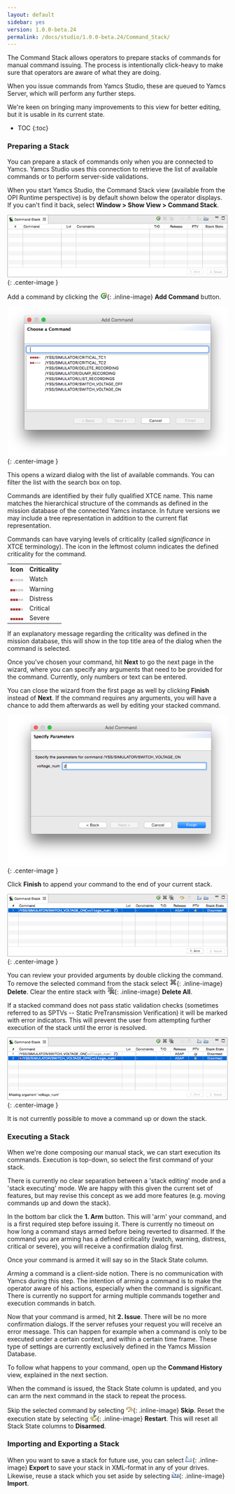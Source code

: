 ```yaml
---
layout: default
sidebar: yes
version: 1.0.0-beta.24
permalink: /docs/studio/1.0.0-beta.24/Command_Stack/
---
```


The Command Stack allows operators to prepare stacks of commands for manual command issuing. The process is intentionally click-heavy to make sure that operators are aware of what they are doing.

When you issue commands from Yamcs Studio, these are queued to Yamcs Server, which will perform any further steps.

We're keen on bringing many improvements to this view for better editing, but it is usable in its current state.

* TOC
{:toc}

### Preparing a Stack
You can prepare a stack of commands only when you are connected to Yamcs. Yamcs Studio uses this connection to retrieve the list of available commands or to perform server-side validations.

When you start Yamcs Studio, the Command Stack view (available from the OPI Runtime perspective) is by default shown below the operator displays. If you can't find it back, select **Window > Show View > Command Stack**.

![Command Stack](/assets/studio/stack-new.png){: .center-image }

Add a command by clicking the ![New Command](/assets/studio/icons/new_command.png){: .inline-image} **Add Command** button.

![Command Stack](/assets/studio/stack-add.png){: .center-image }

This opens a wizard dialog with the list of available commands. You can filter the list with the search box on top.

Commands are identified by their fully qualified XTCE name. This name matches the hierarchical structure of the commands as defined in the mission database of the connected Yamcs instance. In future versions we may include a tree representation in addition to the current flat representation.

Commands can have varying levels of criticality (called *significance* in XTCE terminology). The icon in the leftmost column indicates the defined criticality for the command.

<table class="inline">
    <tr>
        <th width="1">Icon</th>
        <th>Criticality</th>
    </tr>
    <tr>
        <td><img src="/assets/studio/icons/level1s.png"></td>
        <td>Watch</td>
    </tr>
    <tr>
        <td><img src="/assets/studio/icons/level2s.png"></td>
        <td>Warning</td>
    </tr>
    <tr>
        <td><img src="/assets/studio/icons/level3s.png"></td>
        <td>Distress</td>
    </tr>
    <tr>
        <td><img src="/assets/studio/icons/level4s.png"></td>
        <td>Critical</td>
    </tr>
    <tr>
        <td><img src="/assets/studio/icons/level5s.png"></td>
        <td>Severe</td>
    </tr>
</table>

If an explanatory message regarding the criticality was defined in the mission database, this will show in the top title area of the dialog when the command is selected.

Once you've chosen your command, hit **Next** to go the next page in the wizard, where you can specify any arguments that need to be provided for the command. Currently, only numbers or text can be entered.

<div class="hint">
    You can close the wizard from the first page as well by clicking <strong>Finish</strong> instead of <strong>Next</strong>. If the command requires any arguments, you will have a chance to add them afterwards as well by editing your stacked command.
</div>

![Specify Command Parameters](/assets/studio/stack-add-page2.png){: .center-image }

Click **Finish** to append your command to the end of your current stack.

![Stacked Command](/assets/studio/stack-with-command.png){: .center-image }

You can review your provided arguments by double clicking the command. To remove the selected command from the stack select ![Delete](/assets/studio/icons/remove.png){: .inline-image} **Delete**. Clear the entire stack with ![Delete All](/assets/studio/icons/removeall.png){: .inline-image} **Delete All**.

If a stacked command does not pass static validation checks (sometimes referred to as SPTVs -- Static PreTransmission Verification) it will be marked with error indicators. This will prevent the user from attempting further execution of the stack until the error is resolved.

![Stack in Error](/assets/studio/stack-in-error.png){: .center-image }

<div class="hint">
    It is not currently possible to move a command up or down the stack.
</div>

### Executing a Stack
When we're done composing our manual stack, we can start execution its commands. Execution is top-down, so select the first command of your stack.

<div class="hint">
    There is currently no clear separation between a 'stack editing' mode and a 'stack executing' mode. We are happy with this given the current set of features, but may revise this concept as we add more features (e.g. moving commands up and down the stack).
</div>

In the bottom bar click the **1. Arm** button. This will 'arm' your command, and is a first required step before issuing it. There is currently no timeout on how long a command stays armed before being reverted to disarmed. If the command you are arming has a defined criticality (watch, warning, distress, critical or severe), you will receive a confirmation dialog first.

Once your command is armed it will say so in the Stack State column.

<div class="hint">
    <em>Arming</em> a command is a client-side notion. There is no communication with Yamcs during this step. The intention of arming a command is to make the operator aware of his actions, especially when the command is significant. There is currently no support for arming multiple commands together and execution commands in batch. 
</div>

Now that your command is armed, hit **2. Issue**. There will be no more confirmation dialogs. If the server refuses your request you will receive an error message. This can happen for example when a command is only to be executed under a certain context, and within a certain time frame. These type of settings are currently exclusively defined in the Yamcs Mission Database.

To follow what happens to your command, open up the **Command History** view, explained in the next section.

When the command is issued, the Stack State column is updated, and you can arm the next command in the stack to repeat the process.

Skip the selected command by selecting ![Skip Command](/assets/studio/icons/stepover_co.png){: .inline-image} **Skip**. Reset the execution state by selecting ![Restart](/assets/studio/icons/restart_co.png){: .inline-image} **Restart**. This will reset all Stack State columns to **Disarmed**. 

### Importing and Exporting a Stack
When you want to save a stack for future use, you can select ![Export](/assets/studio/icons/export_wiz.png){: .inline-image} **Export** to save your stack in XML-format in any of your drives. Likewise, reuse a stack which you set aside by selecting ![Import](/assets/studio/icons/import_wiz.gif){: .inline-image} **Import**.  
